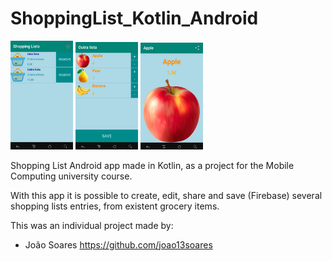 # ShoppingList_Kotlin_Android

<img src = "https://github.com/joao13soares/ShoppingList/blob/master/ShoppingLists.png" width = "100"> <img src = "https://github.com/joao13soares/ShoppingList/blob/master/ShoppingList.png" width = "100"> <img src = "https://github.com/joao13soares/ShoppingList/blob/master/ShoppingListItem.png" width = "100">

Shopping List Android app made in Kotlin, as a project for the Mobile Computing university course.

With this app it is possible to create, edit, share and save (Firebase) several shopping lists entries, from existent grocery items.

This was an individual project made by:
- João Soares https://github.com/joao13soares
